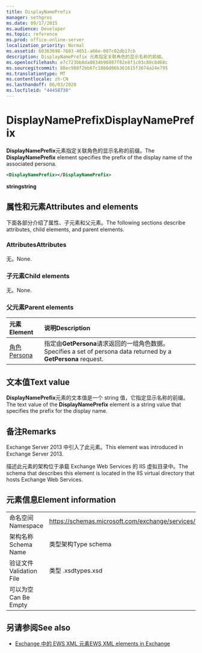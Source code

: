 ```yaml
---
title: DisplayNamePrefix
manager: sethgros
ms.date: 09/17/2015
ms.audience: Developer
ms.topic: reference
ms.prod: office-online-server
localization_priority: Normal
ms.assetid: 60363698-7603-4051-a66e-007c02db17cb
description: DisplayNamePrefix 元素指定关联角色的显示名称的前缀。
ms.openlocfilehash: e7c723bb8da0834b96987f82e8f1c03c88c8d68c
ms.sourcegitcommit: 88ec988f2bb67c1866d06b361615f3674a24e795
ms.translationtype: MT
ms.contentlocale: zh-CN
ms.lasthandoff: 06/03/2020
ms.locfileid: "44458738"
---
```

# <a name="displaynameprefix"></a><span data-ttu-id="21957-103">DisplayNamePrefix</span><span class="sxs-lookup"><span data-stu-id="21957-103">DisplayNamePrefix</span></span>

<span data-ttu-id="21957-104">**DisplayNamePrefix**元素指定关联角色的显示名称的前缀。</span><span class="sxs-lookup"><span data-stu-id="21957-104">The **DisplayNamePrefix** element specifies the prefix of the display name of the associated persona.</span></span> 
  
```xml
<DisplayNamePrefix></DisplayNamePrefix>
```

 <span data-ttu-id="21957-105">**string**</span><span class="sxs-lookup"><span data-stu-id="21957-105">**string**</span></span>
## <a name="attributes-and-elements"></a><span data-ttu-id="21957-106">属性和元素</span><span class="sxs-lookup"><span data-stu-id="21957-106">Attributes and elements</span></span>

<span data-ttu-id="21957-107">下面各部分介绍了属性、子元素和父元素。</span><span class="sxs-lookup"><span data-stu-id="21957-107">The following sections describe attributes, child elements, and parent elements.</span></span>
  
### <a name="attributes"></a><span data-ttu-id="21957-108">Attributes</span><span class="sxs-lookup"><span data-stu-id="21957-108">Attributes</span></span>

<span data-ttu-id="21957-109">无。</span><span class="sxs-lookup"><span data-stu-id="21957-109">None.</span></span>
  
### <a name="child-elements"></a><span data-ttu-id="21957-110">子元素</span><span class="sxs-lookup"><span data-stu-id="21957-110">Child elements</span></span>

<span data-ttu-id="21957-111">无。</span><span class="sxs-lookup"><span data-stu-id="21957-111">None.</span></span>
  
### <a name="parent-elements"></a><span data-ttu-id="21957-112">父元素</span><span class="sxs-lookup"><span data-stu-id="21957-112">Parent elements</span></span>

|<span data-ttu-id="21957-113">**元素**</span><span class="sxs-lookup"><span data-stu-id="21957-113">**Element**</span></span>|<span data-ttu-id="21957-114">**说明**</span><span class="sxs-lookup"><span data-stu-id="21957-114">**Description**</span></span>|
|:-----|:-----|
|[<span data-ttu-id="21957-115">角色</span><span class="sxs-lookup"><span data-stu-id="21957-115">Persona</span></span>](persona.md) <br/> |<span data-ttu-id="21957-116">指定由**GetPersona**请求返回的一组角色数据。</span><span class="sxs-lookup"><span data-stu-id="21957-116">Specifies a set of persona data returned by a **GetPersona** request.</span></span>  <br/> |
   
## <a name="text-value"></a><span data-ttu-id="21957-117">文本值</span><span class="sxs-lookup"><span data-stu-id="21957-117">Text value</span></span>

<span data-ttu-id="21957-118">**DisplayNamePrefix**元素的文本值是一个 string 值，它指定显示名称的前缀。</span><span class="sxs-lookup"><span data-stu-id="21957-118">The text value of the **DisplayNamePrefix** element is a string value that specifies the prefix for the display name.</span></span> 
  
## <a name="remarks"></a><span data-ttu-id="21957-119">备注</span><span class="sxs-lookup"><span data-stu-id="21957-119">Remarks</span></span>

<span data-ttu-id="21957-120">Exchange Server 2013 中引入了此元素。</span><span class="sxs-lookup"><span data-stu-id="21957-120">This element was introduced in Exchange Server 2013.</span></span>
  
<span data-ttu-id="21957-121">描述此元素的架构位于承载 Exchange Web Services 的 IIS 虚拟目录中。</span><span class="sxs-lookup"><span data-stu-id="21957-121">The schema that describes this element is located in the IIS virtual directory that hosts Exchange Web Services.</span></span>
  
## <a name="element-information"></a><span data-ttu-id="21957-122">元素信息</span><span class="sxs-lookup"><span data-stu-id="21957-122">Element information</span></span>

|||
|:-----|:-----|
|<span data-ttu-id="21957-123">命名空间</span><span class="sxs-lookup"><span data-stu-id="21957-123">Namespace</span></span>  <br/> |https://schemas.microsoft.com/exchange/services/2006/types  <br/> |
|<span data-ttu-id="21957-124">架构名称</span><span class="sxs-lookup"><span data-stu-id="21957-124">Schema Name</span></span>  <br/> |<span data-ttu-id="21957-125">类型架构</span><span class="sxs-lookup"><span data-stu-id="21957-125">Type schema</span></span>  <br/> |
|<span data-ttu-id="21957-126">验证文件</span><span class="sxs-lookup"><span data-stu-id="21957-126">Validation File</span></span>  <br/> |<span data-ttu-id="21957-127">类型 .xsd</span><span class="sxs-lookup"><span data-stu-id="21957-127">types.xsd</span></span>  <br/> |
|<span data-ttu-id="21957-128">可以为空</span><span class="sxs-lookup"><span data-stu-id="21957-128">Can Be Empty</span></span>  <br/> ||
   
## <a name="see-also"></a><span data-ttu-id="21957-129">另请参阅</span><span class="sxs-lookup"><span data-stu-id="21957-129">See also</span></span>

- [<span data-ttu-id="21957-130">Exchange 中的 EWS XML 元素</span><span class="sxs-lookup"><span data-stu-id="21957-130">EWS XML elements in Exchange</span></span>](ews-xml-elements-in-exchange.md)

